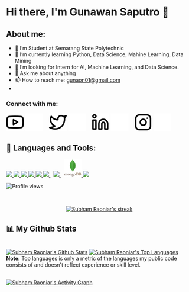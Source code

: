 
# Hi there, I'm Gunawan Saputro 👋
## About me:
- 🔭 I’m Student at Semarang State Polytechnic
- 🌱 I’m currently learning Python, Data Science, Mahine Learning, Data Mining
- 🤔 I’m looking for Intern for AI, Machine Learning, and Data Science.
- 💬 Ask me about anything
- 📫 How to reach me: gunaon01@gmail.com
- 
### Connect with me:

[![website](./img/youtube-light.svg)](#gh-light-mode-only)
[![website](./img/youtube-dark.svg)](#gh-dark-mode-only)
&nbsp;&nbsp;
[![website](./img/twitter-light.svg)](#gh-light-mode-only)
[![website](./img/twitter-dark.svg)](#gh-dark-mode-only)
&nbsp;&nbsp;
[![website](./img/linkedin-light.svg)](https://www.linkedin.com/in/muhammad-fahri-dika-yuda-b91aab216/#gh-light-mode-only)
[![website](./img/linkedin-dark.svg)](https://www.linkedin.com/in/muhammad-fahri-dika-yuda-b91aab216/#gh-dark-mode-only)
&nbsp;&nbsp;
[![website](./img/instagram-light.svg)](https://instagram.com/muhammadfahridy#gh-light-mode-only)
[![website](./img/instagram-dark.svg)](https://instagram.com/muhammadfahridy#gh-dark-mode-only)


## 🚀 Languages and Tools:

<p align="left">
    <a href="https://developer.mozilla.org/en-US/docs/Web/JavaScript" target="_blank"> <img src="https://img.icons8.com/color/48/000000/javascript.png"/> </a> 
    <a href="https://www.w3.org/html/" target="_blank"> <img src="https://img.icons8.com/color/48/000000/html-5.png"/> </a> 
    <a href="https://www.w3schools.com/css/" target="_blank"> <img src="https://img.icons8.com/color/48/000000/css3.png"/> </a> 
    <a href="https://getbootstrap.com" target="_blank"> <img src="https://img.icons8.com/color/48/000000/bootstrap.png"/> </a> 
    <a href="https://www.python.org" target="_blank"> <img src="https://img.icons8.com/color/48/000000/python.png"/> </a> 
    <a style="padding-right:8px;" href="https://nodejs.org" target="_blank"> <img src="https://img.icons8.com/color/48/000000/nodejs.png"/> </a> 
    <a style="padding-right:8px;" href="https://www.mysql.com/" target="_blank"> <img src="https://img.icons8.com/fluent/50/000000/mysql-logo.png"/> </a>
    <a href="https://www.mongodb.com/" target="_blank"> <img src="https://raw.githubusercontent.com/devicons/devicon/master/icons/mongodb/mongodb-original-wordmark.svg" alt="mongodb" width="48" height="48"/> </a> 
    <a href="https://firebase.google.com/" target="_blank"> <img src="https://img.icons8.com/color/48/000000/firebase.png"/> </a> 
  
</p>

![Profile views](https://gpvc.arturio.dev/fahridika)

<!-- [![React Badge](https://img.shields.io/badge/-React-61DBFB?style=for-the-badge&labelColor=black&logo=react&logoColor=61DBFB)](#)  [![Javascript Badge](https://img.shields.io/badge/-Javascript-F0DB4F?style=for-the-badge&labelColor=black&logo=javascript&logoColor=F0DB4F)](#) [![Typescript Badge](https://img.shields.io/badge/-Typescript-007acc?style=for-the-badge&labelColor=black&logo=typescript&logoColor=007acc)](#) [![Nodejs Badge](https://img.shields.io/badge/-Nodejs-3C873A?style=for-the-badge&labelColor=black&logo=node.js&logoColor=3C873A)](#) [![GraphQL Badge](https://img.shields.io/badge/-GraphQl-e535ab?style=for-the-badge&labelColor=black&logo=node.js&logoColor=e535ab)](#) -->
<br/>

<p align="center">
    <a href="https://github.com/fahridika">
        <img title="🔥 Get streak stats for your profile at git.io/streak-stats" alt="Subham Raoniar's streak" src="https://github-readme-streak-stats.herokuapp.com/?user=fahridika&theme=black-ice&hide_border=true&stroke=0000&background=060A0CD0"/>
    </a>
</p>

## 📊 My Github Stats

  <br/>
    <a href="https://github.com/fahridika"><img alt="Subham Raoniar's Github Stats" src="https://github-readme-stats.vercel.app/api?username=fahridika&show_icons=true&count_private=true&theme=react&hide_border=true&bg_color=0D1117" /></a>
  <a href="https://github.com/fahridika"><img alt="Subham Raoniar's Top Languages" src="https://github-readme-stats.vercel.app/api/top-langs/?username=fahridika&langs_count=8&count_private=true&layout=compact&theme=react&hide_border=true&bg_color=0D1117" /></a>
  <br/>
  <b>Note:</b> Top languages is only a metric of the languages my public code consists of and doesn't reflect experience or skill level.


<br/>
<br/>

<a href="https://github.com/fahridika"><img alt="Subham Raoniar's Activity Graph" src="https://activity-graph.herokuapp.com/graph?username=fahridika&bg_color=0D1117&color=5BCDEC&line=5BCDEC&point=FFFFFF&hide_border=true" /></a>

<br/>
